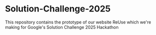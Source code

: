 # Solution-Challenge-2025
This repository contains the prototype of our website ReUse which we're making for Google's Solution Challenge 2025 Hackathon
